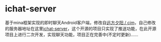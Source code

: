 # ichat-server
基于mina框架实现的即时聊天Android客户端，修改自[远方夕阳 / cim](http://git.oschina.net/farsunset/cim)，自己修改的服务器地址在这里[ichat-server](https://github.com/wenjue/ichat-server)，这个开源的项目只实现了推送功能，在此开源项目上进行二次开发，实现聊天功能，项目正在完善中(不定时更新)......